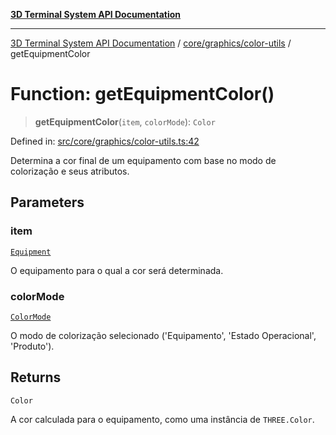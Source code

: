 [**3D Terminal System API Documentation**](../../../../README.md)

***

[3D Terminal System API Documentation](../../../../README.md) / [core/graphics/color-utils](../README.md) / getEquipmentColor

# Function: getEquipmentColor()

> **getEquipmentColor**(`item`, `colorMode`): `Color`

Defined in: [src/core/graphics/color-utils.ts:42](https://github.com/Dicommunitas/ThreeJS_Terminal_3D/blob/7fd8b10cda6dfa2ead7725805530e34c65402bbf/src/core/graphics/color-utils.ts#L42)

Determina a cor final de um equipamento com base no modo de colorização e seus atributos.

## Parameters

### item

[`Equipment`](../../../../lib/types/interfaces/Equipment.md)

O equipamento para o qual a cor será determinada.

### colorMode

[`ColorMode`](../../../../lib/types/type-aliases/ColorMode.md)

O modo de colorização selecionado ('Equipamento', 'Estado Operacional', 'Produto').

## Returns

`Color`

A cor calculada para o equipamento, como uma instância de `THREE.Color`.
